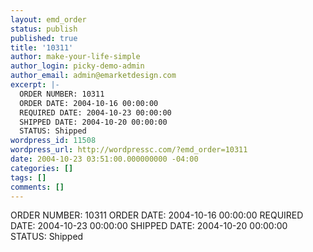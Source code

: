 ```yaml
---
layout: emd_order
status: publish
published: true
title: '10311'
author: make-your-life-simple
author_login: picky-demo-admin
author_email: admin@emarketdesign.com
excerpt: |-
  ORDER NUMBER: 10311
  ORDER DATE: 2004-10-16 00:00:00
  REQUIRED DATE: 2004-10-23 00:00:00
  SHIPPED DATE: 2004-10-20 00:00:00
  STATUS: Shipped
wordpress_id: 11508
wordpress_url: http://wordpressc.com/?emd_order=10311
date: 2004-10-23 03:51:00.000000000 -04:00
categories: []
tags: []
comments: []
---
```

ORDER NUMBER: 10311
ORDER DATE: 2004-10-16 00:00:00
REQUIRED DATE: 2004-10-23 00:00:00
SHIPPED DATE: 2004-10-20 00:00:00
STATUS: Shipped

